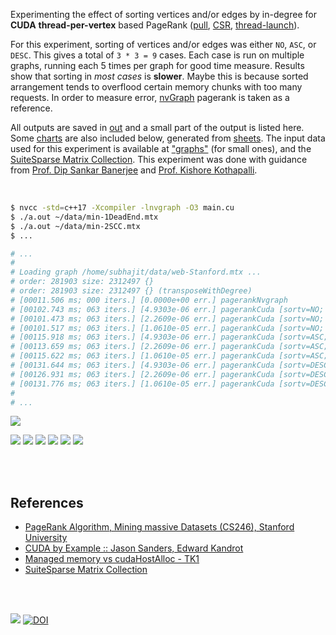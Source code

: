 Experimenting the effect of sorting vertices and/or edges by in-degree for
**CUDA** **thread-per-vertex** based PageRank ([pull], [CSR], [thread-launch]).

For this experiment, sorting of vertices and/or edges was either `NO`, `ASC`,
or `DESC`. This gives a total of `3 * 3 = 9` cases. Each case is run on
multiple graphs, running each 5 times per graph for good time measure. Results
show that sorting in *most cases* is **slower**. Maybe this is because sorted
arrangement tends to overflood certain memory chunks with too many requests.
In order to measure error, [nvGraph] pagerank is taken as a reference.

All outputs are saved in [out](out/) and a small part of the output is listed
here. Some [charts] are also included below, generated from [sheets]. The input
data used for this experiment is available at ["graphs"] (for small ones), and
the [SuiteSparse Matrix Collection]. This experiment was done with guidance
from [Prof. Dip Sankar Banerjee] and [Prof. Kishore Kothapalli].

<br>

```bash
$ nvcc -std=c++17 -Xcompiler -lnvgraph -O3 main.cu
$ ./a.out ~/data/min-1DeadEnd.mtx
$ ./a.out ~/data/min-2SCC.mtx
$ ...

# ...
#
# Loading graph /home/subhajit/data/web-Stanford.mtx ...
# order: 281903 size: 2312497 {}
# order: 281903 size: 2312497 {} (transposeWithDegree)
# [00011.506 ms; 000 iters.] [0.0000e+00 err.] pagerankNvgraph
# [00102.743 ms; 063 iters.] [4.9303e-06 err.] pagerankCuda [sortv=NO; sorte=NO]
# [00101.473 ms; 063 iters.] [2.2609e-06 err.] pagerankCuda [sortv=NO; sorte=ASC]
# [00101.517 ms; 063 iters.] [1.0610e-05 err.] pagerankCuda [sortv=NO; sorte=DESC]
# [00115.918 ms; 063 iters.] [4.9303e-06 err.] pagerankCuda [sortv=ASC; sorte=NO]
# [00113.659 ms; 063 iters.] [2.2609e-06 err.] pagerankCuda [sortv=ASC; sorte=ASC]
# [00115.622 ms; 063 iters.] [1.0610e-05 err.] pagerankCuda [sortv=ASC; sorte=DESC]
# [00131.644 ms; 063 iters.] [4.9303e-06 err.] pagerankCuda [sortv=DESC; sorte=NO]
# [00126.931 ms; 063 iters.] [2.2609e-06 err.] pagerankCuda [sortv=DESC; sorte=ASC]
# [00131.776 ms; 063 iters.] [1.0610e-05 err.] pagerankCuda [sortv=DESC; sorte=DESC]
#
# ...
```

[![](https://i.imgur.com/XF9ByCY.gif)][sheetp]

[![](https://i.imgur.com/vURBt4y.png)][sheetp]
[![](https://i.imgur.com/YDq9PNQ.png)][sheetp]
[![](https://i.imgur.com/qx5lZxL.png)][sheetp]
[![](https://i.imgur.com/FBdY4h7.png)][sheetp]
[![](https://i.imgur.com/pyhVV6H.png)][sheetp]
[![](https://i.imgur.com/qS4xTa7.png)][sheetp]

<br>
<br>


## References

- [PageRank Algorithm, Mining massive Datasets (CS246), Stanford University](http://snap.stanford.edu/class/cs246-videos-2019/lec9_190205-cs246-720.mp4)
- [CUDA by Example :: Jason Sanders, Edward Kandrot](http://www.mat.unimi.it/users/sansotte/cuda/CUDA_by_Example.pdf)
- [Managed memory vs cudaHostAlloc - TK1](https://forums.developer.nvidia.com/t/managed-memory-vs-cudahostalloc-tk1/34281)
- [SuiteSparse Matrix Collection]

<br>
<br>

[![](https://i.imgur.com/RTLTH4Q.jpg)](https://www.youtube.com/watch?v=1b8F1qa5-eM)
[![DOI](https://zenodo.org/badge/373940339.svg)](https://zenodo.org/badge/latestdoi/373940339)

[Prof. Dip Sankar Banerjee]: https://sites.google.com/site/dipsankarban/
[Prof. Kishore Kothapalli]: https://cstar.iiit.ac.in/~kkishore/
[SuiteSparse Matrix Collection]: https://suitesparse-collection-website.herokuapp.com
[nvGraph]: https://github.com/rapidsai/nvgraph
["graphs"]: https://github.com/puzzlef/graphs
[pull]: https://github.com/puzzlef/pagerank-push-vs-pull
[csr]: https://github.com/puzzlef/pagerank-class-vs-csr
[thread-launch]: https://github.com/puzzlef/pagerank-cuda-thread-adjust-launch
[charts]: https://photos.app.goo.gl/whS1JrbAb165j53g8
[sheets]: https://docs.google.com/spreadsheets/d/1eaSvvIZw246yX59_SvW7apBTukn5tfTqlEZFJ7mkqKM/edit?usp=sharing
[sheetp]: https://docs.google.com/spreadsheets/d/e/2PACX-1vROIk883tXa4-Nwrpat6x7NRnPlnrM6kjplfNcrXmF4S0lFW_i656iBgnkp5RtPhAMIFlPpe79WohUD/pubhtml
